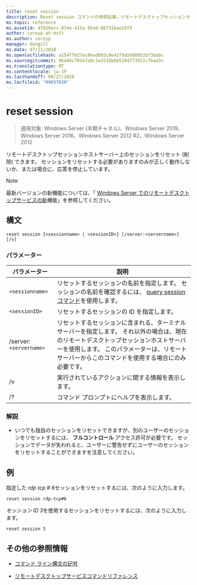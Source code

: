 ```yaml
---
title: reset session
description: Reset session コマンドの参照記事。リモートデスクトップセッションホストサーバー上のセッションをリセットできます。
ms.topic: reference
ms.assetid: 4f029ecc-874e-415a-95a8-8b731bae35f9
author: coreyp-at-msft
ms.author: coreyp
manager: dongill
ms.date: 07/11/2018
ms.openlocfilehash: a154ffb27ac8ead093c0e41f9a50d0952b736abc
ms.sourcegitcommit: 96d46c702e7a9c3a321bbbb5284f73911c7baa3c
ms.translationtype: MT
ms.contentlocale: ja-JP
ms.lasthandoff: 08/27/2020
ms.locfileid: "89037030"
---
```

# <a name="reset-session"></a>reset session

> 適用対象: Windows Server (半期チャネル)、Windows Server 2019、Windows Server 2016、Windows Server 2012 R2、Windows Server 2012

リモートデスクトップセッションホストサーバー上のセッションをリセット (削除) できます。 セッションをリセットする必要がありますのみが正しく動作しないか、または場合に、応答を停止しています。

> [!NOTE]
> 最新バージョンの新機能については、「 [Windows Server でのリモートデスクトップサービスの新](/previous-versions/windows/it-pro/windows-server-2012-r2-and-2012/dn283323(v=ws.11))機能」を参照してください。

## <a name="syntax"></a>構文

```
reset session {<sessionname> | <sessionID>} [/server:<servername>] [/v]
```

### <a name="parameters"></a>パラメーター

| パラメーター | 説明 |
|--|--|
| `<sessionname>` | リセットするセッションの名前を指定します。 セッションの名前を確認するには、 [query session コマンド](query-session.md)を使用します。 |
| `<sessionID>` | リセットするセッションの ID を指定します。 |
| /server:`<servername>` | リセットするセッションに含まれる、ターミナル サーバーを指定します。 それ以外の場合は、現在のリモートデスクトップセッションホストサーバーを使用します。 このパラメーターは、リモートサーバーからこのコマンドを使用する場合にのみ必要です。 |
| /v | 実行されているアクションに関する情報を表示します。 |
| /? | コマンド プロンプトにヘルプを表示します。 |

### <a name="remarks"></a>解説

- いつでも独自のセッションをリセットできますが、別のユーザーのセッションをリセットするには、 **フルコントロール** アクセス許可が必要です。 セッションでデータが失われると、ユーザーに警告せずにユーザーのセッションをリセットすることができますを注意してください。

## <a name="examples"></a>例

指定した *rdp tcp # 6*セッションをリセットするには、次のように入力します。

```
reset session rdp-tcp#6
```

*セッション ID 3*を使用するセッションをリセットするには、次のように入力します。

```
reset session 3
```

## <a name="additional-references"></a>その他の参照情報

- [コマンド ライン構文の記号](command-line-syntax-key.md)

- [リモートデスクトップサービスコマンドリファレンス](remote-desktop-services-terminal-services-command-reference.md)
